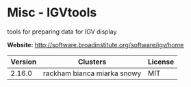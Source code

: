 # Misc - IGVtools

tools for preparing data for IGV display



**Website:** <http://software.broadinstitute.org/software/igv/home>

| Version | Clusters | License |
| ------- | -------- | ------- |
| 2.16.0 | rackham bianca miarka snowy | MIT |

